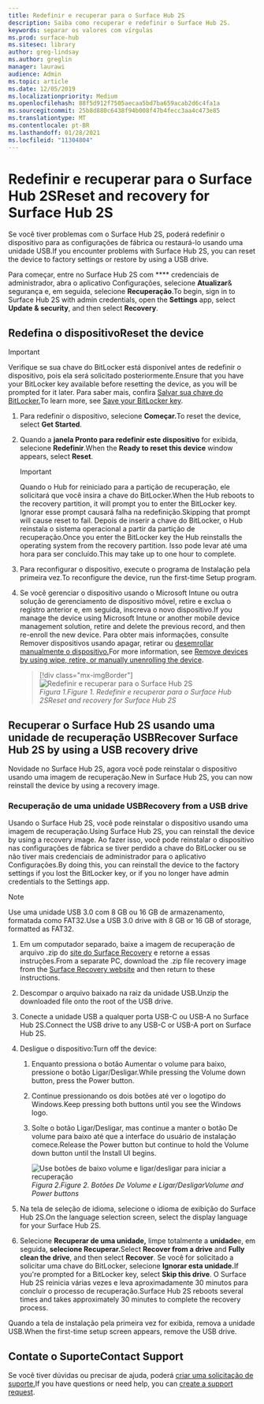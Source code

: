 ```yaml
---
title: Redefinir e recuperar para o Surface Hub 2S
description: Saiba como recuperar e redefinir o Surface Hub 2S.
keywords: separar os valores com vírgulas
ms.prod: surface-hub
ms.sitesec: library
author: greg-lindsay
ms.author: greglin
manager: laurawi
audience: Admin
ms.topic: article
ms.date: 12/05/2019
ms.localizationpriority: Medium
ms.openlocfilehash: 88f5d912f7505aecaa5bd7ba659acab2d6c4fa1a
ms.sourcegitcommit: 25b8d880c6438f94b008f47b4fecc3aa4c473e85
ms.translationtype: MT
ms.contentlocale: pt-BR
ms.lasthandoff: 01/28/2021
ms.locfileid: "11304804"
---
```

# <span data-ttu-id="e0cbc-104">Redefinir e recuperar para o Surface Hub 2S</span><span class="sxs-lookup"><span data-stu-id="e0cbc-104">Reset and recovery for Surface Hub 2S</span></span>

<span data-ttu-id="e0cbc-105">Se você tiver problemas com o Surface Hub 2S, poderá redefinir o dispositivo para as configurações de fábrica ou restaurá-lo usando uma unidade USB.</span><span class="sxs-lookup"><span data-stu-id="e0cbc-105">If you encounter problems with Surface Hub 2S, you can reset the device to factory settings or restore by using a USB drive.</span></span>

<span data-ttu-id="e0cbc-106">Para começar, entre no Surface Hub 2S com \*\*\*\* credenciais de administrador, abra o aplicativo Configurações, selecione **Atualizar**& segurança e, em seguida, selecione **Recuperação**.</span><span class="sxs-lookup"><span data-stu-id="e0cbc-106">To begin, sign in to Surface Hub 2S with admin credentials, open the **Settings** app, select **Update & security**, and then select **Recovery**.</span></span>

## <span data-ttu-id="e0cbc-107">Redefina o dispositivo</span><span class="sxs-lookup"><span data-stu-id="e0cbc-107">Reset the device</span></span>

   > [!IMPORTANT]
   > <span data-ttu-id="e0cbc-108">Verifique se sua chave do BitLocker está disponível antes de redefinir o dispositivo, pois ela será solicitado posteriormente.</span><span class="sxs-lookup"><span data-stu-id="e0cbc-108">Ensure that you have your BitLocker key available before resetting the device, as you will be prompted for it later.</span></span> <span data-ttu-id="e0cbc-109">Para saber mais, confira [Salvar sua chave do BitLocker.](save-bitlocker-key-surface-hub.md)</span><span class="sxs-lookup"><span data-stu-id="e0cbc-109">To learn more, see [Save your BitLocker key](save-bitlocker-key-surface-hub.md).</span></span>

1. <span data-ttu-id="e0cbc-110">Para redefinir o dispositivo, selecione **Começar.**</span><span class="sxs-lookup"><span data-stu-id="e0cbc-110">To reset the device, select **Get Started**.</span></span>

2. <span data-ttu-id="e0cbc-111">Quando a **janela Pronto para redefinir este dispositivo** for exibida, selecione **Redefinir**.</span><span class="sxs-lookup"><span data-stu-id="e0cbc-111">When the **Ready to reset this device** window appears, select **Reset**.</span></span> 
  
   > [!IMPORTANT]
   > <span data-ttu-id="e0cbc-112">Quando o Hub for reiniciado para a partição de recuperação, ele solicitará que você insira a chave do BitLocker.</span><span class="sxs-lookup"><span data-stu-id="e0cbc-112">When the Hub reboots to the recovery partition, it will prompt you to enter the BitLocker key.</span></span> <span data-ttu-id="e0cbc-113">Ignorar esse prompt causará falha na redefinição.</span><span class="sxs-lookup"><span data-stu-id="e0cbc-113">Skipping that prompt will cause reset to fail.</span></span> <span data-ttu-id="e0cbc-114">Depois de inserir a chave do BitLocker, o Hub reinstala o sistema operacional a partir da partição de recuperação.</span><span class="sxs-lookup"><span data-stu-id="e0cbc-114">Once you enter the BitLocker key the Hub reinstalls the operating system from the recovery partition.</span></span> <span data-ttu-id="e0cbc-115">Isso pode levar até uma hora para ser concluído.</span><span class="sxs-lookup"><span data-stu-id="e0cbc-115">This may take up to one hour to complete.</span></span>
  
3. <span data-ttu-id="e0cbc-116">Para reconfigurar o dispositivo, execute o programa de Instalação pela primeira vez.</span><span class="sxs-lookup"><span data-stu-id="e0cbc-116">To reconfigure the device, run the first-time Setup program.</span></span>

4. <span data-ttu-id="e0cbc-117">Se você gerenciar o dispositivo usando o Microsoft Intune ou outra solução de gerenciamento de dispositivo móvel, retire e exclua o registro anterior e, em seguida, inscreva o novo dispositivo.</span><span class="sxs-lookup"><span data-stu-id="e0cbc-117">If you manage the device using Microsoft Intune or another mobile device management solution, retire and delete the previous record, and then re-enroll the new device.</span></span> <span data-ttu-id="e0cbc-118">Para obter mais informações, consulte Remover dispositivos usando apagar, retirar ou [desemrollar manualmente o dispositivo.](https://docs.microsoft.com/intune/devices-wipe)</span><span class="sxs-lookup"><span data-stu-id="e0cbc-118">For more information, see [Remove devices by using wipe, retire, or manually unenrolling the device](https://docs.microsoft.com/intune/devices-wipe).</span></span>

   > [!div class="mx-imgBorder"]
   > ![*Redefinir e recuperar para o Surface Hub 2S*](images/sh2-reset.png)
   <br/>*<span data-ttu-id="e0cbc-120">Figura 1.</span><span class="sxs-lookup"><span data-stu-id="e0cbc-120">Figure 1.</span></span> <span data-ttu-id="e0cbc-121">Redefinir e recuperar para o Surface Hub 2S</span><span class="sxs-lookup"><span data-stu-id="e0cbc-121">Reset and recovery for Surface Hub 2S</span></span>* 

## <span data-ttu-id="e0cbc-122">Recuperar o Surface Hub 2S usando uma unidade de recuperação USB</span><span class="sxs-lookup"><span data-stu-id="e0cbc-122">Recover Surface Hub 2S by using a USB recovery drive</span></span>

<span data-ttu-id="e0cbc-123">Novidade no Surface Hub 2S, agora você pode reinstalar o dispositivo usando uma imagem de recuperação.</span><span class="sxs-lookup"><span data-stu-id="e0cbc-123">New in Surface Hub 2S, you can now reinstall the device by using a recovery image.</span></span>

### <span data-ttu-id="e0cbc-124">Recuperação de uma unidade USB</span><span class="sxs-lookup"><span data-stu-id="e0cbc-124">Recovery from a USB drive</span></span>

<span data-ttu-id="e0cbc-125">Usando o Surface Hub 2S, você pode reinstalar o dispositivo usando uma imagem de recuperação.</span><span class="sxs-lookup"><span data-stu-id="e0cbc-125">Using Surface Hub 2S, you can reinstall the device by using a recovery image.</span></span> <span data-ttu-id="e0cbc-126">Ao fazer isso, você pode reinstalar o dispositivo nas configurações de fábrica se tiver perdido a chave do BitLocker ou se não tiver mais credenciais de administrador para o aplicativo Configurações.</span><span class="sxs-lookup"><span data-stu-id="e0cbc-126">By doing this, you can reinstall the device to the factory settings if you lost the BitLocker key, or if you no longer have admin credentials to the Settings app.</span></span>

>[!NOTE]
><span data-ttu-id="e0cbc-127">Use uma unidade USB 3.0 com 8 GB ou 16 GB de armazenamento, formatada como FAT32.</span><span class="sxs-lookup"><span data-stu-id="e0cbc-127">Use a USB 3.0 drive with 8 GB or 16 GB of storage, formatted as FAT32.</span></span>

1. <span data-ttu-id="e0cbc-128">Em um computador separado, baixe a imagem de recuperação de arquivo .zip do [site do Surface Recovery](https://support.microsoft.com/surfacerecoveryimage?devicetype=surfacehub2s) e retorne a essas instruções.</span><span class="sxs-lookup"><span data-stu-id="e0cbc-128">From a separate PC, download the .zip file recovery image from the [Surface Recovery website](https://support.microsoft.com/surfacerecoveryimage?devicetype=surfacehub2s) and then return to these instructions.</span></span> 

1. <span data-ttu-id="e0cbc-129">Descompar o arquivo baixado na raiz da unidade USB.</span><span class="sxs-lookup"><span data-stu-id="e0cbc-129">Unzip the downloaded file onto the root of the USB drive.</span></span>  

1. <span data-ttu-id="e0cbc-130">Conecte a unidade USB a qualquer porta USB-C ou USB-A no Surface Hub 2S.</span><span class="sxs-lookup"><span data-stu-id="e0cbc-130">Connect the USB drive to any USB-C or USB-A port on Surface Hub 2S.</span></span>

1. <span data-ttu-id="e0cbc-131">Desligue o dispositivo:</span><span class="sxs-lookup"><span data-stu-id="e0cbc-131">Turn off the device:</span></span>

   1. <span data-ttu-id="e0cbc-132">Enquanto pressiona o botão Aumentar o volume para baixo, pressione o botão Ligar/Desligar.</span><span class="sxs-lookup"><span data-stu-id="e0cbc-132">While pressing the Volume down button, press the Power button.</span></span>
   1. <span data-ttu-id="e0cbc-133">Continue pressionando os dois botões até ver o logotipo do Windows.</span><span class="sxs-lookup"><span data-stu-id="e0cbc-133">Keep pressing both buttons until you see the Windows logo.</span></span>
   1. <span data-ttu-id="e0cbc-134">Solte o botão Ligar/Desligar, mas continue a manter o botão De volume para baixo até que a interface do usuário de instalação comece.</span><span class="sxs-lookup"><span data-stu-id="e0cbc-134">Release the Power button but continue to hold the Volume down button until the Install UI begins.</span></span>

      ![*Use botões de baixo volume e ligar/desligar para iniciar a recuperação*](images/sh2-keypad.png)
      <br>*<span data-ttu-id="e0cbc-136">Figura 2.</span><span class="sxs-lookup"><span data-stu-id="e0cbc-136">Figure 2.</span></span> <span data-ttu-id="e0cbc-137">Botões De Volume e Ligar/Desligar</span><span class="sxs-lookup"><span data-stu-id="e0cbc-137">Volume and Power buttons</span></span>*

1. <span data-ttu-id="e0cbc-138">Na tela de seleção de idioma, selecione o idioma de exibição do Surface Hub 2S.</span><span class="sxs-lookup"><span data-stu-id="e0cbc-138">On the language selection screen, select the display language for your Surface Hub 2S.</span></span>

1. <span data-ttu-id="e0cbc-139">Selecione **Recuperar de uma unidade,** limpe totalmente a **unidade**e, em seguida, **selecione Recuperar.**</span><span class="sxs-lookup"><span data-stu-id="e0cbc-139">Select **Recover from a drive** and **Fully clean the drive**, and then select **Recover**.</span></span> <span data-ttu-id="e0cbc-140">Se você for solicitado a solicitar uma chave do BitLocker, selecione **Ignorar esta unidade.**</span><span class="sxs-lookup"><span data-stu-id="e0cbc-140">If you're prompted for a BitLocker key, select **Skip this drive**.</span></span> <span data-ttu-id="e0cbc-141">O Surface Hub 2S reinicia várias vezes e leva aproximadamente 30 minutos para concluir o processo de recuperação.</span><span class="sxs-lookup"><span data-stu-id="e0cbc-141">Surface Hub 2S reboots several times and takes approximately 30 minutes to complete the recovery process.</span></span>

<span data-ttu-id="e0cbc-142">Quando a tela de instalação pela primeira vez for exibida, remova a unidade USB.</span><span class="sxs-lookup"><span data-stu-id="e0cbc-142">When the first-time setup screen appears, remove the USB drive.</span></span>

## <span data-ttu-id="e0cbc-143">Contate o Suporte</span><span class="sxs-lookup"><span data-stu-id="e0cbc-143">Contact Support</span></span>

<span data-ttu-id="e0cbc-144">Se você tiver dúvidas ou precisar de ajuda, poderá [criar uma solicitação de suporte.](https://support.microsoft.com/supportforbusiness/productselection)</span><span class="sxs-lookup"><span data-stu-id="e0cbc-144">If you have questions or need help, you can [create a support request](https://support.microsoft.com/supportforbusiness/productselection).</span></span>
